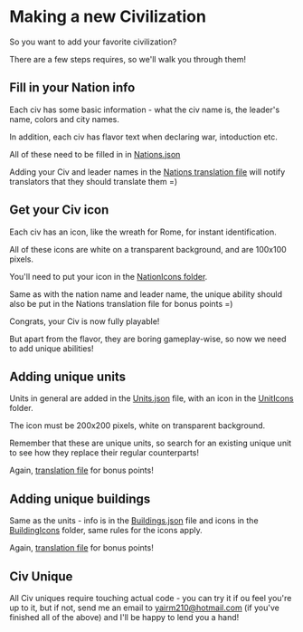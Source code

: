 # Making a new Civilization

So you want to add your favorite civilization?

There are a few steps requires, so we'll walk you through them!

## Fill in your Nation info

Each civ has some basic information - what the civ name is, the leader's name, colors and city names.

In addition, each civ has flavor text when declaring war, intoduction etc.

All of these need to be filled in in [Nations.json](android/assets/jsons/Nations.json)

Adding your Civ and leader names in the [Nations translation file](android/assets/jsons/Translations/Diplomacy%2CTrade%2CNations.json)
will notify translators that they should translate them =)

## Get your Civ icon

Each civ has an icon, like the wreath for Rome, for instant identification.

All of these icons are white on a transparent background, and are 100x100 pixels.

You'll need to put your icon in the [NationIcons folder](android/Images/NationIcons).

Same as with the nation name and leader name, the unique ability should also be put in the Nations translation file for bonus points =)


Congrats, your Civ is now fully playable!

But apart from the flavor, they are boring gameplay-wise, so now we need to add unique abilities!

## Adding unique units

Units in general are added in the [Units.json](android/assets/jsons/Units.json) file, with an icon in the
 [UnitIcons](android/Images/UnitIcons) folder.

The icon must be 200x200 pixels, white on transparent background.

Remember that these are unique units, so search for an existing unique unit to see how they replace their regular counterparts!

Again, [translation file](android/assets/jsons/Translations/Units%2CPromotions.json) for bonus points!

## Adding unique buildings

Same as the units - info is in the [Buildings.json](android/assets/jsons/Buildings.json) file 
and icons in the [BuildingIcons](android/Images/BuildingIcons) folder, 
same rules for the icons apply.

Again, [translation file](android/assets/jsons/Translations/Buildings.json) for bonus points!

## Civ Unique

All Civ uniques require touching actual code - you can try it if ou feel you're up to it, but if not,
 send me an email to yairm210@hotmail.com (if you've finished all of the above) and I'll be happy to lend you a hand!
